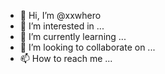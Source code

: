 - 👋 Hi, I’m @xxwhero
- 👀 I’m interested in ...
- 🌱 I’m currently learning ...
- 💞️ I’m looking to collaborate on ...
- 📫 How to reach me ...

<!---
xxwhero/xxwhero is a ✨ special ✨ repository because its `README.md` (this file) appears on your GitHub profile.
You can click the Preview link to take a look at your changes.
--->
